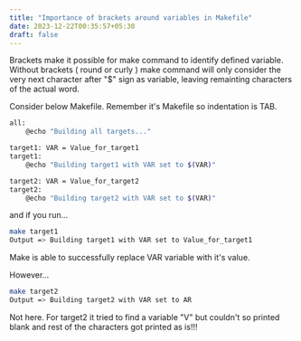 ```yaml
---
title: "Importance of brackets around variables in Makefile"
date: 2023-12-22T00:35:57+05:30
draft: false
---
```


Brackets make it possible for make command to identify defined variable.
Without brackets ( round or curly )  make command will only consider the very next character after "$" sign as variable, leaving remainting characters of the actual word.

Consider below Makefile. Remember it's Makefile so indentation is TAB.

```sh
all: 
	@echo "Building all targets..."

target1: VAR = Value_for_target1
target1:
	@echo "Building target1 with VAR set to $(VAR)"

target2: VAR = Value_for_target2
target2:
	@echo "Building target2 with VAR set to $(VAR)"

```
and if you run... 
```sh
make target1
Output => Building target1 with VAR set to Value_for_target1
```

Make is able to successfully replace VAR variable with it's value.

However...

```sh
make target2
Output => Building target2 with VAR set to AR
```

Not here. For target2 it tried to find a variable "V" but couldn't so printed blank and rest of the characters got printed as is!!! 
